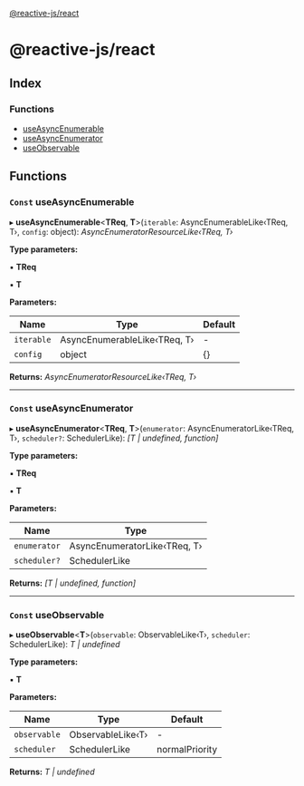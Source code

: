 [@reactive-js/react](README.md)

# @reactive-js/react

## Index

### Functions

* [useAsyncEnumerable](README.md#const-useasyncenumerable)
* [useAsyncEnumerator](README.md#const-useasyncenumerator)
* [useObservable](README.md#const-useobservable)

## Functions

### `Const` useAsyncEnumerable

▸ **useAsyncEnumerable**<**TReq**, **T**>(`iterable`: AsyncEnumerableLike‹TReq, T›, `config`: object): *AsyncEnumeratorResourceLike‹TReq, T›*

**Type parameters:**

▪ **TReq**

▪ **T**

**Parameters:**

Name | Type | Default |
------ | ------ | ------ |
`iterable` | AsyncEnumerableLike‹TReq, T› | - |
`config` | object |  {} |

**Returns:** *AsyncEnumeratorResourceLike‹TReq, T›*

___

### `Const` useAsyncEnumerator

▸ **useAsyncEnumerator**<**TReq**, **T**>(`enumerator`: AsyncEnumeratorLike‹TReq, T›, `scheduler?`: SchedulerLike): *[T | undefined, function]*

**Type parameters:**

▪ **TReq**

▪ **T**

**Parameters:**

Name | Type |
------ | ------ |
`enumerator` | AsyncEnumeratorLike‹TReq, T› |
`scheduler?` | SchedulerLike |

**Returns:** *[T | undefined, function]*

___

### `Const` useObservable

▸ **useObservable**<**T**>(`observable`: ObservableLike‹T›, `scheduler`: SchedulerLike): *T | undefined*

**Type parameters:**

▪ **T**

**Parameters:**

Name | Type | Default |
------ | ------ | ------ |
`observable` | ObservableLike‹T› | - |
`scheduler` | SchedulerLike |  normalPriority |

**Returns:** *T | undefined*
